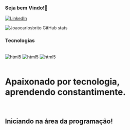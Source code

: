 ### Seja bem Vindo!👋

[![LinkedIn](https://img.shields.io/badge/LinkedIn-0077B5?style=for-the-badge&logo=linkedin&logoColor=white)](https://www.linkedin.com/in/jo%C3%A3o-carlos-brito/)

![Joaocarlosbrito GitHub stats](https://github-readme-stats.vercel.app/api?username=Joaocarlosbrito&show_icons=true&theme=dracula)

### Tecnologias 

<div style="display: inline_block"><br/>
  <img align="center" alt="html5" src="https://img.shields.io/badge/HTML5-E34F26?style=for-the-badge&logo=html5&logoColor=white"/>
  <img align="center" alt="html5" src="https://img.shields.io/badge/CSS3-1572B6?style=for-the-badge&logo=css3&logoColor=white"/>
  <img align="center" alt="html5" src="https://img.shields.io/badge/JavaScript-F7DF1E?style=for-the-badge&logo=javascript&logoColor=black"/>
</div><br/>
  <h1>Apaixonado por tecnologia, aprendendo constantimente.</h1><br/>
  <h2>Iniciando na área da programação!</h2>
